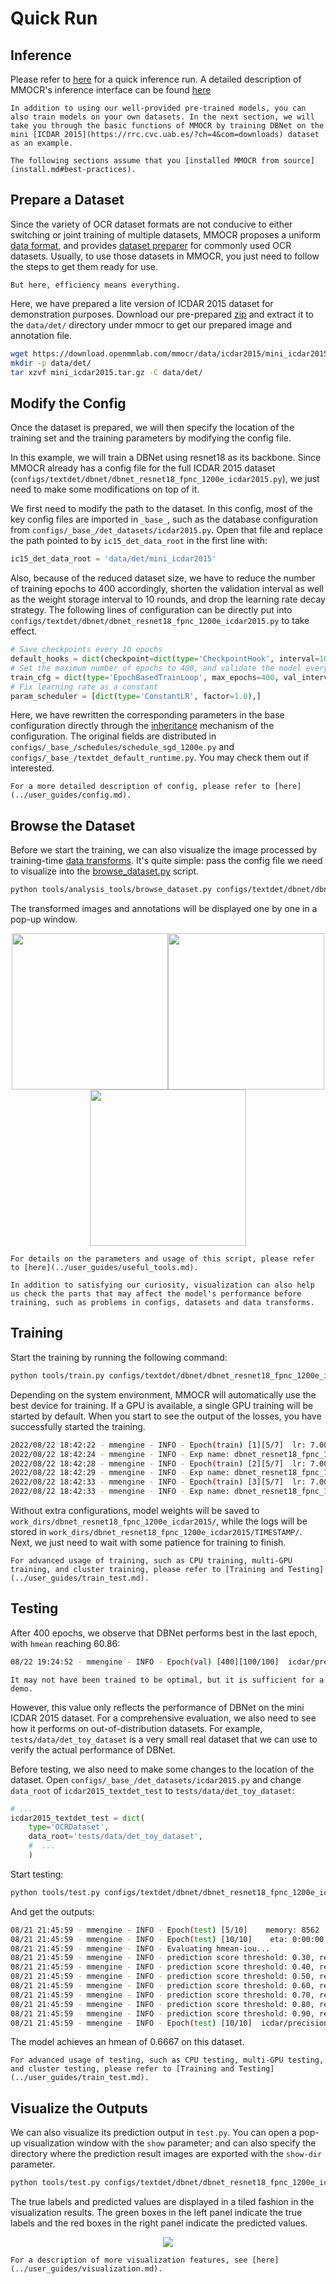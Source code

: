 # Quick Run

## Inference

Please refer to [here](install.md#verify-the-installation) for a quick inference run. A detailed description of MMOCR's inference interface can be found [here](../user_guides/inference.md)

```{note}
In addition to using our well-provided pre-trained models, you can also train models on your own datasets. In the next section, we will take you through the basic functions of MMOCR by training DBNet on the mini [ICDAR 2015](https://rrc.cvc.uab.es/?ch=4&com=downloads) dataset as an example.

The following sections assume that you [installed MMOCR from source](install.md#best-practices).
```

## Prepare a Dataset

Since the variety of OCR dataset formats are not conducive to either switching or joint training of multiple datasets, MMOCR proposes a uniform [data format](../user_guides/dataset_prepare.md), and provides [dataset preparer](../user_guides/data_prepare/dataset_preparer.md) for commonly used OCR datasets. Usually, to use those datasets in MMOCR, you just need to follow the steps to get them ready for use.

```{note}
But here, efficiency means everything.
```

Here, we have prepared a lite version of ICDAR 2015 dataset for demonstration purposes. Download our pre-prepared [zip](https://download.openmmlab.com/mmocr/data/icdar2015/mini_icdar2015.tar.gz) and extract it to the `data/det/` directory under mmocr to get our prepared image and annotation file.

```Bash
wget https://download.openmmlab.com/mmocr/data/icdar2015/mini_icdar2015.tar.gz
mkdir -p data/det/
tar xzvf mini_icdar2015.tar.gz -C data/det/
```

## Modify the Config

Once the dataset is prepared, we will then specify the location of the training set and the training parameters by modifying the config file.

In this example, we will train a DBNet using resnet18 as its backbone. Since MMOCR already has a config file for the full ICDAR 2015 dataset (`configs/textdet/dbnet/dbnet_resnet18_fpnc_1200e_icdar2015.py`), we just need to make some modifications on top of it.

We first need to modify the path to the dataset. In this config, most of the key config files are imported in `_base_`, such as the database configuration from `configs/_base_/det_datasets/icdar2015.py`. Open that file and replace the path pointed to by `ic15_det_data_root` in the first line with:

```Python
ic15_det_data_root = 'data/det/mini_icdar2015'
```

Also, because of the reduced dataset size, we have to reduce the number of training epochs to 400 accordingly, shorten the validation interval as well as the weight storage interval to 10 rounds, and drop the learning rate decay strategy. The following lines of configuration can be directly put into `configs/textdet/dbnet/dbnet_resnet18_fpnc_1200e_icdar2015.py` to take effect.

```Python
# Save checkpoints every 10 epochs
default_hooks = dict(checkpoint=dict(type='CheckpointHook', interval=10), )
# Set the maximum number of epochs to 400, and validate the model every 10 epochs
train_cfg = dict(type='EpochBasedTrainLoop', max_epochs=400, val_interval=10)
# Fix learning rate as a constant
param_scheduler = [dict(type='ConstantLR', factor=1.0),]
```

Here, we have rewritten the corresponding parameters in the base configuration directly through the [inheritance](https://mmengine.readthedocs.io/en/latest/tutorials/config.html) mechanism of the configuration. The original fields are distributed in `configs/_base_/schedules/schedule_sgd_1200e.py` and `configs/_base_/textdet_default_runtime.py`. You may check them out if interested.

```{note}
For a more detailed description of config, please refer to [here](../user_guides/config.md).
```

## Browse the Dataset

Before we start the training, we can also visualize the image processed by training-time [data transforms](../basic_concepts/transforms.md). It's quite simple: pass the config file we need to visualize into the [browse_dataset.py](/tools/analysis_tools/browse_dataset.py) script.

```Bash
python tools/analysis_tools/browse_dataset.py configs/textdet/dbnet/dbnet_resnet18_fpnc_1200e_icdar2015.py
```

The transformed images and annotations will be displayed one by one in a pop-up window.

<center class="half">
    <img src="https://user-images.githubusercontent.com/24622904/187611542-01e9aa94-fc12-4756-964b-a0e472522a3a.jpg" width="250"/><img src="https://user-images.githubusercontent.com/24622904/187611555-3f5ea616-863d-4538-884f-bccbebc2f7e7.jpg" width="250"/><img src="https://user-images.githubusercontent.com/24622904/187611581-88be3970-fbfe-4f62-8cdf-7a8a7786af29.jpg" width="250"/>
</center>

```{note}
For details on the parameters and usage of this script, please refer to [here](../user_guides/useful_tools.md).
```

```{tip}
In addition to satisfying our curiosity, visualization can also help us check the parts that may affect the model's performance before training, such as problems in configs, datasets and data transforms.
```

## Training

Start the training by running the following command:

```Bash
python tools/train.py configs/textdet/dbnet/dbnet_resnet18_fpnc_1200e_icdar2015.py
```

Depending on the system environment, MMOCR will automatically use the best device for training. If a GPU is available, a single GPU training will be started by default. When you start to see the output of the losses, you have successfully started the training.

```Bash
2022/08/22 18:42:22 - mmengine - INFO - Epoch(train) [1][5/7]  lr: 7.0000e-03  memory: 7730  data_time: 0.4496  loss_prob: 14.6061  loss_thr: 2.2904  loss_db: 0.9879  loss: 17.8843  time: 1.8666
2022/08/22 18:42:24 - mmengine - INFO - Exp name: dbnet_resnet18_fpnc_1200e_icdar2015
2022/08/22 18:42:28 - mmengine - INFO - Epoch(train) [2][5/7]  lr: 7.0000e-03  memory: 6695  data_time: 0.2052  loss_prob: 6.7840  loss_thr: 1.4114  loss_db: 0.9855  loss: 9.1809  time: 0.7506
2022/08/22 18:42:29 - mmengine - INFO - Exp name: dbnet_resnet18_fpnc_1200e_icdar2015
2022/08/22 18:42:33 - mmengine - INFO - Epoch(train) [3][5/7]  lr: 7.0000e-03  memory: 6690  data_time: 0.2101  loss_prob: 3.0700  loss_thr: 1.1800  loss_db: 0.9967  loss: 5.2468  time: 0.6244
2022/08/22 18:42:33 - mmengine - INFO - Exp name: dbnet_resnet18_fpnc_1200e_icdar2015
```

Without extra configurations, model weights will be saved to `work_dirs/dbnet_resnet18_fpnc_1200e_icdar2015/`, while the logs will be stored in `work_dirs/dbnet_resnet18_fpnc_1200e_icdar2015/TIMESTAMP/`. Next, we just need to wait with some patience for training to finish.

```{note}
For advanced usage of training, such as CPU training, multi-GPU training, and cluster training, please refer to [Training and Testing](../user_guides/train_test.md).
```

## Testing

After 400 epochs, we observe that DBNet performs best in the last epoch, with `hmean` reaching 60.86:

```Bash
08/22 19:24:52 - mmengine - INFO - Epoch(val) [400][100/100]  icdar/precision: 0.7285  icdar/recall: 0.5226  icdar/hmean: 0.6086
```

```{note}
It may not have been trained to be optimal, but it is sufficient for a demo.
```

However, this value only reflects the performance of DBNet on the mini ICDAR 2015 dataset. For a comprehensive evaluation, we also need to see how it performs on out-of-distribution datasets. For example, `tests/data/det_toy_dataset` is a very small real dataset that we can use to verify the actual performance of DBNet.

Before testing, we also need to make some changes to the location of the dataset. Open `configs/_base_/det_datasets/icdar2015.py` and change `data_root` of `icdar2015_textdet_test` to `tests/data/det_toy_dataset`:

```Python
# ...
icdar2015_textdet_test = dict(
    type='OCRDataset',
    data_root='tests/data/det_toy_dataset',
    #  ...
    )
```

Start testing:

```Bash
python tools/test.py configs/textdet/dbnet/dbnet_resnet18_fpnc_1200e_icdar2015.py work_dirs/dbnet_resnet18_fpnc_1200e_icdar2015/epoch_400.pth
```

And get the outputs:

```Bash
08/21 21:45:59 - mmengine - INFO - Epoch(test) [5/10]    memory: 8562
08/21 21:45:59 - mmengine - INFO - Epoch(test) [10/10]    eta: 0:00:00  time: 0.4893  data_time: 0.0191  memory: 283
08/21 21:45:59 - mmengine - INFO - Evaluating hmean-iou...
08/21 21:45:59 - mmengine - INFO - prediction score threshold: 0.30, recall: 0.6190, precision: 0.4815, hmean: 0.5417
08/21 21:45:59 - mmengine - INFO - prediction score threshold: 0.40, recall: 0.6190, precision: 0.5909, hmean: 0.6047
08/21 21:45:59 - mmengine - INFO - prediction score threshold: 0.50, recall: 0.6190, precision: 0.6842, hmean: 0.6500
08/21 21:45:59 - mmengine - INFO - prediction score threshold: 0.60, recall: 0.6190, precision: 0.7222, hmean: 0.6667
08/21 21:45:59 - mmengine - INFO - prediction score threshold: 0.70, recall: 0.3810, precision: 0.8889, hmean: 0.5333
08/21 21:45:59 - mmengine - INFO - prediction score threshold: 0.80, recall: 0.0000, precision: 0.0000, hmean: 0.0000
08/21 21:45:59 - mmengine - INFO - prediction score threshold: 0.90, recall: 0.0000, precision: 0.0000, hmean: 0.0000
08/21 21:45:59 - mmengine - INFO - Epoch(test) [10/10]  icdar/precision: 0.7222  icdar/recall: 0.6190  icdar/hmean: 0.6667
```

The model achieves an hmean of 0.6667 on this dataset.

```{note}
For advanced usage of testing, such as CPU testing, multi-GPU testing, and cluster testing, please refer to [Training and Testing](../user_guides/train_test.md).
```

## Visualize the Outputs

We can also visualize its prediction output in `test.py`. You can open a pop-up visualization window with the `show` parameter; and can also specify the directory where the prediction result images are exported with the `show-dir` parameter.

```Bash
python tools/test.py configs/textdet/dbnet/dbnet_resnet18_fpnc_1200e_icdar2015.py work_dirs/dbnet_r18_fpnc_1200e_icdar2015/epoch_400.pth --show-dir imgs/
```

The true labels and predicted values are displayed in a tiled fashion in the visualization results. The green boxes in the left panel indicate the true labels and the red boxes in the right panel indicate the predicted values.

<div align="center">
    <img src="https://user-images.githubusercontent.com/22607038/187423562-6a85e209-4b12-46ee-8a41-5c67b1ba83f9.png"/><br>
</div>

```{note}
For a description of more visualization features, see [here](../user_guides/visualization.md).
```
